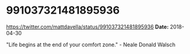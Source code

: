 # 991037321481895936
https://twitter.com/mattdavella/status/991037321481895936
**Date:** 2018-04-30

"Life begins at the end of your comfort zone." - Neale Donald Walsch
